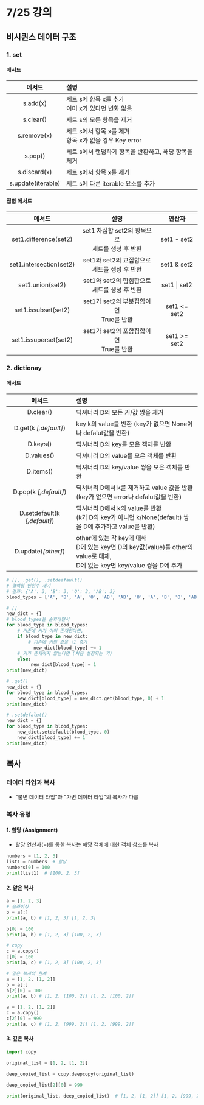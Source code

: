 # 7/25 강의
## 비시퀀스 데이터 구조
### 1. set
#### 메서드
|메서드|설명|
|:--:|:--|
|s.add(x)|세트 s에 항목 x를 추가<br>이미 x가 있다면 변화 없음|
|s.clear()|세트 s의 모든 항목을 제거|
|s.remove(x)|세트 s에서 항목 x를 제거<br>항목 x가 없을 경우 Key error|
|s.pop()|세트 s에서 랜덤하게 항목을 반환하고, 해당 항목을 제거|
|s.discard(x)|세트 s에서 항목 x를 제거|
|s.update(iterable)|세트 s에 다른 iterable 요소를 추가|

#### 집합 메서드
|메서드|설명|연산자|
|:--:|:--:|:--:|
|set1.difference(set2)|set1 차집합 set2의 항목으로<br>세트를 생성 후 반환|set1 - set2|
|set1.intersection(set2)|set1와 set2의 교집합으로<br>세트를 생성 후 반환| set1 & set2|
|set1.union(set2)|set1와 set2의 합집합으로<br>세트를 생성 후 반환|set1 \| set2|
|set1.issubset(set2)|set1가 set2의 부분집합이면<br>True를 반환|set1 <= set2|
|set1.issuperset(set2)|set1가 set2의 포함집합이면<br>True를 반환|set1 >= set2|

### 2. dictionay
#### 메서드
|메서드|설명|
|:--:|:--|
|D.clear()|딕셔너리 D의 모든 키/값 쌍을 제거|
|D.get(k *[,default]*)|key k의 value를 반환 (key가 없으면 None이나 defalut값을 반환)|
|D.keys()|딕셔너리 D의 key를 모은 객체를 반환|
|D.values()|딕셔너리 D의 value를 모은 객체를 반환|
|D.items()|딕셔너리 D의 key/value 쌍을 모은 객체를 반환|
|D.pop(k *[,default]*)|딕셔너리 D에서 k를 제거하고 value 값을 반환<br>(key가 없으면 error나 defalut값을 반환)|
|D.setdefault(k *[,default]*)|딕셔너리 D에서 k의 value를 반환<br>(k가 D의 key가 아니면 k/None(default) 쌍을 D에 추가하고 value를 반환)|
|D.update(*[other]*)|other에 있는 각 key에 대해<br>D에 있는 key면 D의 key값(value)를 other의 value로 대체,<br>D에 없는 key면 key/value 쌍을 D에 추가|
```python
# [], .get(), .setdeafault()
# 혈액형 인원수 세기
# 결과: {'A': 3, 'B': 3, 'O': 3, 'AB': 3}
blood_types = ['A', 'B', 'A', 'O', 'AB', 'AB', 'O', 'A', 'B', 'O', 'AB']

# []
new_dict = {}
# blood_types을 순회하면서
for blood_type in blood_types:
    # 기존에 키가 이미 존재한다면,
    if blood_type in new_dict:
        # 기존에 키의 값을 +1 증가
          new_dict[blood_type] += 1
    # 키가 존재하지 않는다면 (처음 설정되는 키)
    else:
         new_dict[blood_type] = 1
print(new_dict)

# .get()
new_dict = {}
for blood_type in blood_types:
    new_dict[blood_type] = new_dict.get(blood_type, 0) + 1
print(new_dict)

# .setdefalut()
new_dict = {}
for blood_type in blood_types:
    new_dict.setdefault(blood_type, 0)
    new_dict[blood_type] += 1
print(new_dict)
```

## 복사
### 데이터 타입과 복사
- "불변 데이터 타입"과 "가변 데이터 타입"의 복사가 다름
### 복사 유형
#### 1. 할당 (Assignment)
- 할당 연산자(=)를 통한 복사는 해당 객체에 대한 객체 참조를 복사
```python
numbers = [1, 2, 3]
list1 = numbers  # 할당
numbers[0] = 100
print(list1)  # [100, 2, 3]
```

#### 2. 얕은 복사
```python
a = [1, 2, 3]
# 슬라이싱
b = a[:]
print(a, b) # [1, 2, 3] [1, 2, 3]

b[0] = 100
print(a, b) # [1, 2, 3] [100, 2, 3]

# copy
c = a.copy()
c[0] = 100
print(a, c) # [1, 2, 3] [100, 2, 3]

# 얕은 복사의 한계
a = [1, 2, [1, 2]]
b = a[:]
b[2][0] = 100
print(a, b) # [1, 2, [100, 2]] [1, 2, [100, 2]]

a = [1, 2, [1, 2]]
c = a.copy()
c[2][0] = 999
print(a, c) # [1, 2, [999, 2]] [1, 2, [999, 2]]
```

#### 3. 깊은 복사
```python
import copy

original_list = [1, 2, [1, 2]]

deep_copied_list = copy.deepcopy(original_list)

deep_copied_list[2][0] = 999

print(original_list, deep_copied_list)  # [1, 2, [1, 2]] [1, 2, [999, 2]]
```